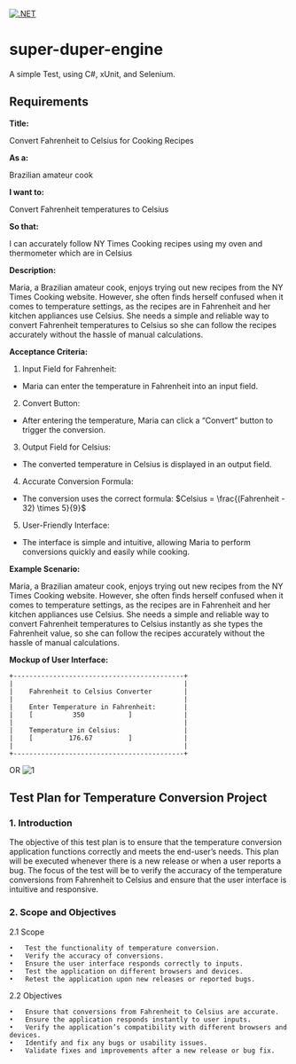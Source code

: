 [![.NET](https://github.com/metric-selenium/MetricConversionTests/actions/workflows/test.yml/badge.svg)](https://github.com/metric-selenium/MetricConversionTests/actions/workflows/test.yml)

# super-duper-engine
A simple Test, using C#, xUnit, and Selenium.

## Requirements ##

**Title:**

Convert Fahrenheit to Celsius for Cooking Recipes

**As a:**

Brazilian amateur cook

**I want to:**

Convert Fahrenheit temperatures to Celsius

**So that:**

I can accurately follow NY Times Cooking recipes using my oven and thermometer which are in Celsius

**Description:**

Maria, a Brazilian amateur cook, enjoys trying out new recipes from the NY Times Cooking website. However, she often finds herself confused when it comes to temperature settings, as the recipes are in Fahrenheit and her kitchen appliances use Celsius. She needs a simple and reliable way to convert Fahrenheit temperatures to Celsius so she can follow the recipes accurately without the hassle of manual calculations.

**Acceptance Criteria:**

1.	Input Field for Fahrenheit:
-	Maria can enter the temperature in Fahrenheit into an input field.
2.	Convert Button:
-	After entering the temperature, Maria can click a “Convert” button to trigger the conversion.
3.	Output Field for Celsius:
-	The converted temperature in Celsius is displayed in an output field.
4.	Accurate Conversion Formula:
-	The conversion uses the correct formula: $Celsius = \frac{(Fahrenheit - 32) \times 5}{9}$
5.	User-Friendly Interface:
-	The interface is simple and intuitive, allowing Maria to perform conversions quickly and easily while cooking.

**Example Scenario:**

Maria, a Brazilian amateur cook, enjoys trying out new recipes from the NY Times Cooking website. However, she often finds herself confused when it comes to temperature settings, as the recipes are in Fahrenheit and her kitchen appliances use Celsius. She needs a simple and reliable way to convert Fahrenheit temperatures to Celsius instantly as she types the Fahrenheit value, so she can follow the recipes accurately without the hassle of manual calculations.

**Mockup of User Interface:**

```
+-------------------------------------------+
|                                           |
|    Fahrenheit to Celsius Converter        |
|                                           |
|    Enter Temperature in Fahrenheit:       |
|    [          350           ]             |
|                                           |
|    Temperature in Celsius:                |
|    [         176.67         ]             |
|                                           |
+-------------------------------------------+
```
OR
![1](http://www.plantuml.com/plantuml/proxy?cache=no&src=https://raw.githubusercontent.com/masmangan/uml-activity-object-flow/main/figure-15-01.puml)

## Test Plan for Temperature Conversion Project ##

### 1. Introduction ##

The objective of this test plan is to ensure that the temperature conversion application functions correctly and meets the end-user’s needs. This plan will be executed whenever there is a new release or when a user reports a bug. The focus of the test will be to verify the accuracy of the temperature conversions from Fahrenheit to Celsius and ensure that the user interface is intuitive and responsive.

### 2. Scope and Objectives ### 

2.1 Scope

	•	Test the functionality of temperature conversion.
	•	Verify the accuracy of conversions.
	•	Ensure the user interface responds correctly to inputs.
	•	Test the application on different browsers and devices.
	•	Retest the application upon new releases or reported bugs.

2.2 Objectives

	•	Ensure that conversions from Fahrenheit to Celsius are accurate.
	•	Ensure the application responds instantly to user inputs.
	•	Verify the application’s compatibility with different browsers and devices.
	•	Identify and fix any bugs or usability issues.
	•	Validate fixes and improvements after a new release or bug fix.

